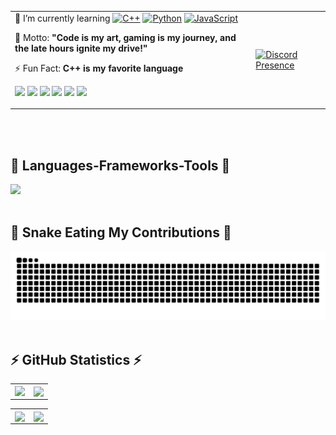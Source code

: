 <div align="left">
<table>
	<tr>
		<td>
🌱 I’m currently learning
<a href="https://github.com/Arganata-on/learn-cpp"><img src="https://img.shields.io/badge/C++-%2300599C.svg?logo=c%2B%2B&logoColor=white" alt="C++" /></a>
<a href="https://github.com/Arganata-on/learn-python"><img src="https://img.shields.io/badge/Python-3776AB?logo=python&logoColor=fff" alt="Python" /></a>
<a href="https://github.com/Arganata-on/learn-javascript"><img src="https://img.shields.io/badge/JavaScript-F7DF1E?logo=javascript&logoColor=000" alt="JavaScript" /></a>

💬 Motto: **"Code is my art, gaming is my journey, and the late hours ignite my drive!"**

⚡ Fun Fact: **C++ is my favorite language**

<a href="https://discordapp.com/users/1134220267535745065" ><img src="https://img.shields.io/badge/Discord-%235865F2.svg?&logo=discord&logoColor=white" /></a>
<a href="https://www.facebook.com/satania.kejedot.54/" ><img src="https://img.shields.io/badge/Facebook-%231877F2.svg?logo=Facebook&logoColor=white" /></a>
<a href="mailto:arganata.on@gmail.com">
<img src="https://img.shields.io/badge/Gmail-D14836?logo=gmail&logoColor=white" /></a>
<a href="https://www.instagram.com/arganata.on/" ><img src="https://img.shields.io/badge/Instagram-%23E4405F.svg?logo=Instagram&logoColor=white" /></a>
<a href="https://wa.me/6289696898001?text=Bang" ><img src="https://img.shields.io/badge/WhatsApp-25D366?logo=whatsapp&logoColor=white" /></a>
<a href="https://www.youtube.com/@Arganata.YouTube" ><img src="https://img.shields.io/badge/YouTube-%23FF0000.svg?logo=YouTube&logoColor=white" /></a>

</td>
    <td>
		<a href="https://discord.com/users/290131759159443457" target="_blank" rel="nofollow">
			<img src="https://lanyard-profile-readme.vercel.app/api/290131759159443457?idleMessage=Probably%20doing%20something%20else..." alt="Discord Presence" align="center">
		</a>
    </td>
  </tr>
</table>
<br/><br/>
<h2 align="left">🚀 Languages-Frameworks-Tools 🚀</h2>
<img src="https://skillicons.dev/icons?i=cpp,css,discord,git,github,html,js,pycharm,py,stackoverflow,vscode,visualstudio" />
<br/><br/>
<h2>🐍 Snake Eating My Contributions 🐍</h2>
<img src="https://raw.githubusercontent.com/Arganata-on/Arganata-on/output/github-contribution-grid-snake-dark.svg" />
<br/><br/>
<h2>⚡ GitHub Statistics ⚡</h2>
<table>
	<tr>
		<td align="left" style="padding=0;width=50%;">
			<img align="left" style="padding=0;" src="https://github-readme-stats-eight-theta.vercel.app/api?username=Arganata-on&show_icons=true&include_all_commits=true&count_private=true&bg_color=1c1c1c&hide_border=true&text_color=ffffff&title_color=c3002f&icon_color=c3002f&hide_title=true" />
		</td>
		<td align="left" style="padding=0;width=50%;">
			<img align="center" style="padding=0;" src="https://github-readme-stats.quantumlytangled.vercel.app/api/top-langs/?username=Arganata-on&layout=compact&bg_color=1c1c1c&hide_border=true&text_color=ffffff&title_color=c3002f&icon_color=c3002f&hide_title=true&count_private=true" />
		</td>
  </tr>
  </table>
  
  <table>
  <tr>
    <td align="left" style="padding=0;width=50%;">
			<img align="center" style="padding=0;" src="https://github-readme-stats.vercel.app/api/wakatime?username=Arganata&layout=compact&bg_color=1c1c1c&hide_border=true&text_color=ffffff&title_color=c3002f&icon_color=c3002f&hide_title=true&count_private=true" />
		</td>
    <td align="left" style="padding=0;width=50%;">
			<img align="center" style="padding=0;" src="https://github-readme-stats.vercel.app/api/pin/?username=anuraghazra&repo=github-readme-stats&layout=compact&bg_color=1c1c1c&hide_border=true&text_color=ffffff&title_color=c3002f&icon_color=c3002f&hide_title=true&count_private=true)](https://github.com/anuraghazra/github-readme-stats" />
		</td>
  </tr>
</table>

</div>
